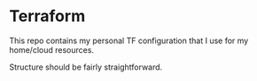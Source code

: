 # Terraform
This repo contains my personal TF configuration that I use for my home/cloud resources.

Structure should be fairly straightforward.